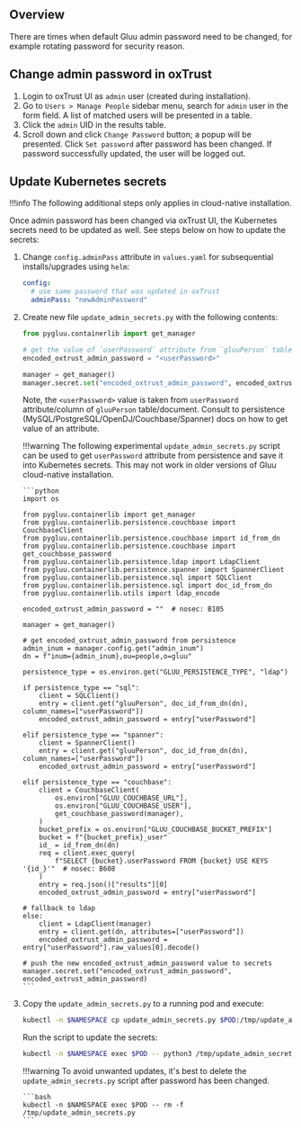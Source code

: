 ## Overview

There are times when default Gluu admin password need to be changed, for example rotating password for security reason.

## Change admin password in oxTrust

1. Login to oxTrust UI as `admin` user (created during installation).
1. Go to `Users > Manage People` sidebar menu, search for `admin` user in the form field. A list of matched users will be presented in a table.
1. Click the `admin` UID in the results table.
1. Scroll down and click `Change Password` button; a popup will be presented. Click `Set password` after password has been changed. If password successfully updated, the user will be logged out.

## Update Kubernetes secrets

!!!info
    The following additional steps only applies in cloud-native installation.

Once admin password has been changed via oxTrust UI, the Kubernetes secrets need to be updated as well. See steps below on how to update the secrets:

1.  Change `config.adminPass` attribute in `values.yaml` for subsequential installs/upgrades using `helm`:

    ```yaml
    config:
      # use same password that was updated in oxTrust
      adminPass: "newAdminPassword"
    ```

1.  Create new file `update_admin_secrets.py` with the following contents:

    ```python
    from pygluu.containerlib import get_manager

    # get the value of `userPassword` attribute from `gluuPerson` table/objectClass/document in persistence
    encoded_oxtrust_admin_password = "<userPassword>"

    manager = get_manager()
    manager.secret.set("encoded_oxtrust_admin_password", encoded_oxtrust_admin_password)
    ```

    Note, the `<userPassword>` value is taken from `userPassword` attribute/column of `gluuPerson` table/document.
    Consult to persistence (MySQL/PostgreSQL/OpenDJ/Couchbase/Spanner) docs on how to get value of an attribute.

    !!!warning
        The following experimental `update_admin_secrets.py` script can be used to get `userPassword` attribute from persistence and save it into Kubernetes secrets.
        This may not work in older versions of Gluu cloud-native installation.

        ```python
        import os

        from pygluu.containerlib import get_manager
        from pygluu.containerlib.persistence.couchbase import CouchbaseClient
        from pygluu.containerlib.persistence.couchbase import id_from_dn
        from pygluu.containerlib.persistence.couchbase import get_couchbase_password
        from pygluu.containerlib.persistence.ldap import LdapClient
        from pygluu.containerlib.persistence.spanner import SpannerClient
        from pygluu.containerlib.persistence.sql import SQLClient
        from pygluu.containerlib.persistence.sql import doc_id_from_dn
        from pygluu.containerlib.utils import ldap_encode

        encoded_oxtrust_admin_password = ""  # nosec: B105

        manager = get_manager()

        # get encoded_oxtrust_admin_password from persistence
        admin_inum = manager.config.get("admin_inum")
        dn = f"inum={admin_inum},ou=people,o=gluu"

        persistence_type = os.environ.get("GLUU_PERSISTENCE_TYPE", "ldap")

        if persistence_type == "sql":
            client = SQLClient()
            entry = client.get("gluuPerson", doc_id_from_dn(dn), column_names=["userPassword"])
            encoded_oxtrust_admin_password = entry["userPassword"]

        elif persistence_type == "spanner":
            client = SpannerClient()
            entry = client.get("gluuPerson", doc_id_from_dn(dn), column_names=["userPassword"])
            encoded_oxtrust_admin_password = entry["userPassword"]

        elif persistence_type == "couchbase":
            client = CouchbaseClient(
                os.environ["GLUU_COUCHBASE_URL"],
                os.environ["GLUU_COUCHBASE_USER"],
                get_couchbase_password(manager),
            )
            bucket_prefix = os.environ["GLUU_COUCHBASE_BUCKET_PREFIX"]
            bucket = f"{bucket_prefix}_user"
            id_ = id_from_dn(dn)
            req = client.exec_query(
                f"SELECT {bucket}.userPassword FROM {bucket} USE KEYS '{id_}'"  # nosec: B608
            )
            entry = req.json()["results"][0]
            encoded_oxtrust_admin_password = entry["userPassword"]

        # fallback to ldap
        else:
            client = LdapClient(manager)
            entry = client.get(dn, attributes=["userPassword"])
            encoded_oxtrust_admin_password = entry["userPassword"].raw_values[0].decode()

        # push the new encoded_oxtrust_admin_password value to secrets
        manager.secret.set("encoded_oxtrust_admin_password", encoded_oxtrust_admin_password)
        ```

1.  Copy the `update_admin_secrets.py` to a running pod and execute:

    ```bash
    kubectl -n $NAMESPACE cp update_admin_secrets.py $POD:/tmp/update_admin_secrets.py
    ```

    Run the script to update the secrets:

    ```bash
    kubectl -n $NAMESPACE exec $POD -- python3 /tmp/update_admin_secrets.py
    ```

    !!!warning
        To avoid unwanted updates, it's best to delete the `update_admin_secrets.py` script after password has been changed. 

        ```bash
        kubectl -n $NAMESPACE exec $POD -- rm -f /tmp/update_admin_secrets.py
        ```
